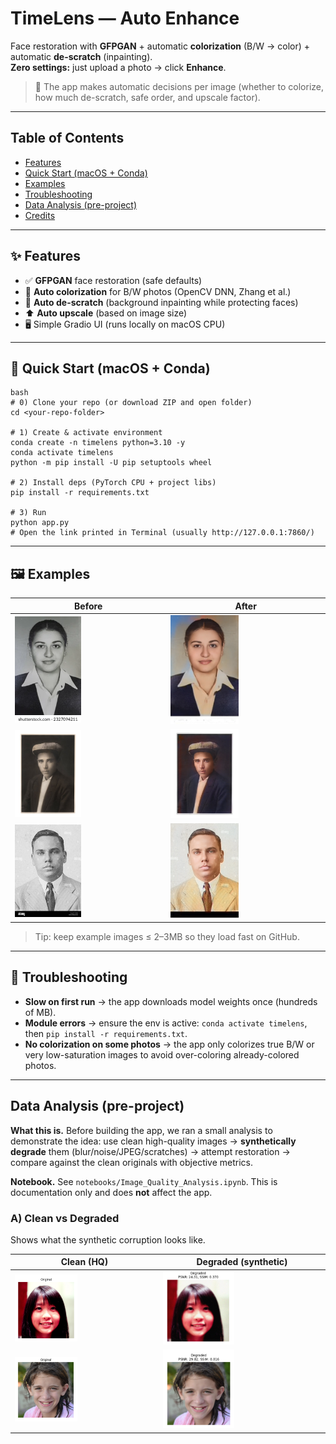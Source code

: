 # TimeLens — Auto Enhance
Face restoration with **GFPGAN** + automatic **colorization** (B/W → color) + automatic **de-scratch** (inpainting).  
**Zero settings:** just upload a photo → click **Enhance**.

> 🧠 The app makes automatic decisions per image (whether to colorize, how much de-scratch, safe order, and upscale factor).

---

## Table of Contents
- [Features](#-features)
- [Quick Start (macOS + Conda)](#-quick-start-macos--conda)
- [Examples](#-Examples)
- [Troubleshooting](#-troubleshooting)
- [Data Analysis (pre-project)](#data-analysis-pre-project)
- [Credits](#-credits)

---

## ✨ Features
- ✅ **GFPGAN** face restoration (safe defaults)
- 🎨 **Auto colorization** for B/W photos (OpenCV DNN, Zhang et al.)
- 🧽 **Auto de-scratch** (background inpainting while protecting faces)
- ⬆️ **Auto upscale** (based on image size)
- 🖥️ Simple Gradio UI (runs locally on macOS CPU)

---
## 🚀 Quick Start (macOS + Conda)
```
bash
# 0) Clone your repo (or download ZIP and open folder)
cd <your-repo-folder>

# 1) Create & activate environment
conda create -n timelens python=3.10 -y
conda activate timelens
python -m pip install -U pip setuptools wheel

# 2) Install deps (PyTorch CPU + project libs)
pip install -r requirements.txt

# 3) Run
python app.py
# Open the link printed in Terminal (usually http://127.0.0.1:7860/)
```
---

## 🖼️ Examples


| Before                                  | After                                   |
| --------------------------------------- | --------------------------------------- |
| <img src="examples/B1.jpg" width="45%"> | <img src="examples/F1.jpg" width="45%"> |
| <img src="examples/B2.jpg" width="45%"> | <img src="examples/F2.jpg" width="45%"> |
| <img src="examples/B3.jpg" width="45%"> | <img src="examples/F3.jpg" width="45%"> |

> Tip: keep example images ≤ 2–3MB so they load fast on GitHub.

---

## 🧯 Troubleshooting

* **Slow on first run** → the app downloads model weights once (hundreds of MB).
* **Module errors** → ensure the env is active: `conda activate timelens`, then `pip install -r requirements.txt`.
* **No colorization on some photos** → the app only colorizes true B/W or very low-saturation images to avoid over-coloring already-colored photos.

---

## Data Analysis (pre-project)

**What this is.** Before building the app, we ran a small analysis to demonstrate the idea:
use clean high-quality images → **synthetically degrade** them (blur/noise/JPEG/scratches) →
attempt restoration → compare against the clean originals with objective metrics.

**Notebook.** See `notebooks/Image_Quality_Analysis.ipynb`.
This is documentation only and does **not** affect the app.

### A) Clean vs Degraded

Shows what the synthetic corruption looks like.

| Clean (HQ)                                             | Degraded (synthetic)                                      |
| ------------------------------------------------------ | --------------------------------------------------------- |
| <img src="examples/analysis/01_clean.jpg" width="45%"> | <img src="examples/analysis/01_degraded.jpg" width="45%"> |
| <img src="examples/analysis/02_clean.jpg" width="45%"> | <img src="examples/analysis/02_degraded.jpg" width="45%"> |


